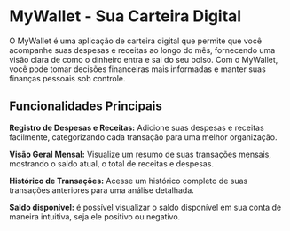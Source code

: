 # MyWallet - Sua Carteira Digital

O MyWallet é uma aplicação de carteira digital que permite que você acompanhe suas despesas e receitas ao longo do mês, fornecendo uma visão clara de como o dinheiro entra e sai do seu bolso. Com o MyWallet, você pode tomar decisões financeiras mais informadas e manter suas finanças pessoais sob controle.

## Funcionalidades Principais
**Registro de Despesas e Receitas:** Adicione suas despesas e receitas facilmente, categorizando cada transação para uma melhor organização.

**Visão Geral Mensal:** Visualize um resumo de suas transações mensais, mostrando o saldo atual, o total de receitas e despesas.

**Histórico de Transações:** Acesse um histórico completo de suas transações anteriores para uma análise detalhada.

**Saldo disponível:** é possível visualizar o saldo disponível em sua conta de maneira intuitiva, seja ele positivo ou negativo.
